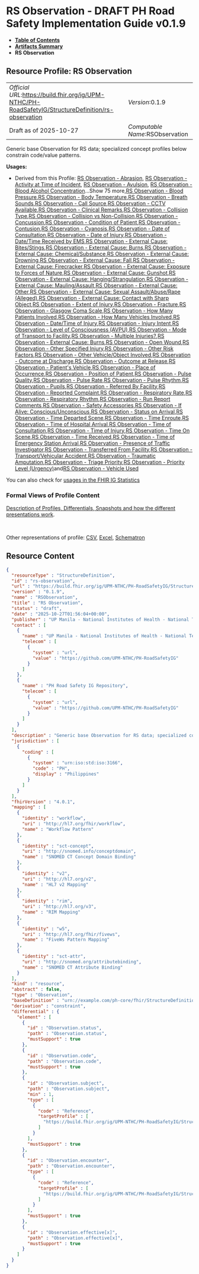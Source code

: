 # RS Observation - DRAFT PH Road Safety Implementation Guide v0.1.9

* [**Table of Contents**](toc.md)
* [**Artifacts Summary**](artifacts.md)
* **RS Observation**

## Resource Profile: RS Observation 

| | |
| :--- | :--- |
| *Official URL*:https://build.fhir.org/ig/UPM-NTHC/PH-RoadSafetyIG/StructureDefinition/rs-observation | *Version*:0.1.9 |
| Draft as of 2025-10-27 | *Computable Name*:RSObservation |

 
Generic base Observation for RS data; specialized concept profiles below constrain code/value patterns. 

**Usages:**

* Derived from this Profile: [RS Observation - Abrasion](StructureDefinition-rs-observation-abrasion.md), [RS Observation - Activity at Time of Incident](StructureDefinition-rs-observation-activity-at-incident.md), [RS Observation - Avulsion](StructureDefinition-rs-observation-avulsion.md), [RS Observation - Blood Alcohol Concentration](StructureDefinition-rs-observation-blood-alcohol.md)...Show 75 more,[RS Observation - Blood Pressure](StructureDefinition-rs-observation-blood-pressure.md),[RS Observation - Body Temperature](StructureDefinition-rs-observation-body-temperature.md),[RS Observation - Breath Sounds](StructureDefinition-rs-observation-breath-sounds.md),[RS Observation - Call Source](StructureDefinition-rs-observation-call-source.md),[RS Observation - CCTV Available](StructureDefinition-rs-observation-cctv-available.md),[RS Observation - Clinical Remarks](StructureDefinition-rs-observation-clinical-remarks.md),[RS Observation - Collision Type](StructureDefinition-rs-observation-collision-type.md),[RS Observation - Collision vs Non-Collision](StructureDefinition-rs-observation-collision-vs-noncollision.md),[RS Observation - Concussion](StructureDefinition-rs-observation-concussion.md),[RS Observation - Condition of Patient](StructureDefinition-rs-observation-condition-of-patient.md),[RS Observation - Contusion](StructureDefinition-rs-observation-contusion.md),[RS Observation - Cyanosis](StructureDefinition-rs-observation-cyanosis.md),[RS Observation - Date of Consultation](StructureDefinition-rs-observation-date-of-consultation.md),[RS Observation - Date of Injury](StructureDefinition-rs-observation-date-of-injury.md),[RS Observation - Date/Time Received by EMS](StructureDefinition-rs-observation-date-received.md),[RS Observation - External Cause: Bites/Stings](StructureDefinition-rs-observation-ec-bites-stings.md),[RS Observation - External Cause: Burns](StructureDefinition-rs-observation-ec-burns.md),[RS Observation - External Cause: Chemical/Substance](StructureDefinition-rs-observation-ec-chemical.md),[RS Observation - External Cause: Drowning](StructureDefinition-rs-observation-ec-drowning.md),[RS Observation - External Cause: Fall](StructureDefinition-rs-observation-ec-fall.md),[RS Observation - External Cause: Firecracker](StructureDefinition-rs-observation-ec-firecracker.md),[RS Observation - External Cause: Exposure to Forces of Nature](StructureDefinition-rs-observation-ec-forces-of-nature.md),[RS Observation - External Cause: Gunshot](StructureDefinition-rs-observation-ec-gunshot.md),[RS Observation - External Cause: Hanging/Strangulation](StructureDefinition-rs-observation-ec-hanging-strangulation.md),[RS Observation - External Cause: Mauling/Assault](StructureDefinition-rs-observation-ec-mauling-assault.md),[RS Observation - External Cause: Other](StructureDefinition-rs-observation-ec-other.md),[RS Observation - External Cause: Sexual Assault/Abuse/Rape (Alleged)](StructureDefinition-rs-observation-ec-sexual-assault.md),[RS Observation - External Cause: Contact with Sharp Object](StructureDefinition-rs-observation-ec-sharp-object.md),[RS Observation - Extent of Injury](StructureDefinition-rs-observation-extent-of-injury.md),[RS Observation - Fracture](StructureDefinition-rs-observation-fracture.md),[RS Observation - Glasgow Coma Scale](StructureDefinition-rs-observation-gcs.md),[RS Observation - How Many Patients Involved](StructureDefinition-rs-observation-how-many-patients.md),[RS Observation - How Many Vehicles Involved](StructureDefinition-rs-observation-how-many-vehicles.md),[RS Observation - Date/Time of Injury](StructureDefinition-rs-observation-injury-datetime.md),[RS Observation - Injury Intent](StructureDefinition-rs-observation-injury-intent.md),[RS Observation - Level of Consciousness (AVPU)](StructureDefinition-rs-observation-level-of-consciousness.md),[RS Observation - Mode of Transport to Facility](StructureDefinition-rs-observation-mode-of-transport.md),[RS Observation - Multiple Injuries?](StructureDefinition-rs-observation-multiple-injuries.md),[RS Observation - External Cause: Burns](StructureDefinition-rs-observation-nature-burns.md),[RS Observation - Open Wound](StructureDefinition-rs-observation-open-wound.md),[RS Observation - Other Specified Injury](StructureDefinition-rs-observation-other-injury.md),[RS Observation - Other Risk Factors](StructureDefinition-rs-observation-other-risk-factors.md),[RS Observation - Other Vehicle/Object Involved](StructureDefinition-rs-observation-other-vehicle.md),[RS Observation - Outcome at Discharge](StructureDefinition-rs-observation-outcome-discharge.md),[RS Observation - Outcome at Release](StructureDefinition-rs-observation-outcome-release.md),[RS Observation - Patient's Vehicle](StructureDefinition-rs-observation-patients-vehicle.md),[RS Observation - Place of Occurrence](StructureDefinition-rs-observation-place-of-occurrence.md),[RS Observation - Position of Patient](StructureDefinition-rs-observation-position-of-patient.md),[RS Observation - Pulse Quality](StructureDefinition-rs-observation-pulse-quality.md),[RS Observation - Pulse Rate](StructureDefinition-rs-observation-pulse-rate.md),[RS Observation - Pulse Rhythm](StructureDefinition-rs-observation-pulse-rhythm.md),[RS Observation - Pupils](StructureDefinition-rs-observation-pupils.md),[RS Observation - Referred By Facility](StructureDefinition-rs-observation-referred-by-facility.md),[RS Observation - Reported Complaint](StructureDefinition-rs-observation-reported-complaint.md),[RS Observation - Respiratory Rate](StructureDefinition-rs-observation-respiratory-rate.md),[RS Observation - Respiratory Rhythm](StructureDefinition-rs-observation-respiratory-rhythm.md),[RS Observation - Run Report Comments](StructureDefinition-rs-observation-runreport-comments.md),[RS Observation - Safety Accessories](StructureDefinition-rs-observation-safety-accessories.md),[RS Observation - If Alive: Conscious/Unconscious](StructureDefinition-rs-observation-status-on-arrival-alive.md),[RS Observation - Status on Arrival](StructureDefinition-rs-observation-status-on-arrival.md),[RS Observation - Time Departed Scene](StructureDefinition-rs-observation-time-departed.md),[RS Observation - Time Enroute](StructureDefinition-rs-observation-time-enroute.md),[RS Observation - Time of Hospital Arrival](StructureDefinition-rs-observation-time-hospital-arrival.md),[RS Observation - Time of Consultation](StructureDefinition-rs-observation-time-of-consultation.md),[RS Observation - Time of Injury](StructureDefinition-rs-observation-time-of-injury.md),[RS Observation - Time On Scene](StructureDefinition-rs-observation-time-on-scene.md),[RS Observation - Time Received](StructureDefinition-rs-observation-time-received.md),[RS Observation - Time of Emergency Station Arrival](StructureDefinition-rs-observation-time-station-arrival.md),[RS Observation - Presence of Traffic Investigator](StructureDefinition-rs-observation-traffic-investigator.md),[RS Observation - Transferred From Facility](StructureDefinition-rs-observation-transferred-from-facility.md),[RS Observation - Transport/Vehicular Accident](StructureDefinition-rs-observation-transport-vehicular-accident.md),[RS Observation - Traumatic Amputation](StructureDefinition-rs-observation-traumatic-amputation.md),[RS Observation - Triage Priority](StructureDefinition-rs-observation-triage-priority.md),[RS Observation - Priority Level (Urgency)](StructureDefinition-rs-observation-urgency.md)and[RS Observation - Vehicle Used](StructureDefinition-rs-observation-vehicle-used.md)

You can also check for [usages in the FHIR IG Statistics](https://packages2.fhir.org/xig/example.fhir.ph.roadsafety|current/StructureDefinition/rs-observation)

### Formal Views of Profile Content

 [Description of Profiles, Differentials, Snapshots and how the different presentations work](http://build.fhir.org/ig/FHIR/ig-guidance/readingIgs.html#structure-definitions). 

 

Other representations of profile: [CSV](StructureDefinition-rs-observation.csv), [Excel](StructureDefinition-rs-observation.xlsx), [Schematron](StructureDefinition-rs-observation.sch) 



## Resource Content

```json
{
  "resourceType" : "StructureDefinition",
  "id" : "rs-observation",
  "url" : "https://build.fhir.org/ig/UPM-NTHC/PH-RoadSafetyIG/StructureDefinition/rs-observation",
  "version" : "0.1.9",
  "name" : "RSObservation",
  "title" : "RS Observation",
  "status" : "draft",
  "date" : "2025-10-27T01:56:04+00:00",
  "publisher" : "UP Manila - National Institutes of Health - National Telehealth Center",
  "contact" : [
    {
      "name" : "UP Manila - National Institutes of Health - National Telehealth Center",
      "telecom" : [
        {
          "system" : "url",
          "value" : "https://github.com/UPM-NTHC/PH-RoadSafetyIG"
        }
      ]
    },
    {
      "name" : "PH Road Safety IG Repository",
      "telecom" : [
        {
          "system" : "url",
          "value" : "https://github.com/UPM-NTHC/PH-RoadSafetyIG"
        }
      ]
    }
  ],
  "description" : "Generic base Observation for RS data; specialized concept profiles below constrain code/value patterns.",
  "jurisdiction" : [
    {
      "coding" : [
        {
          "system" : "urn:iso:std:iso:3166",
          "code" : "PH",
          "display" : "Philippines"
        }
      ]
    }
  ],
  "fhirVersion" : "4.0.1",
  "mapping" : [
    {
      "identity" : "workflow",
      "uri" : "http://hl7.org/fhir/workflow",
      "name" : "Workflow Pattern"
    },
    {
      "identity" : "sct-concept",
      "uri" : "http://snomed.info/conceptdomain",
      "name" : "SNOMED CT Concept Domain Binding"
    },
    {
      "identity" : "v2",
      "uri" : "http://hl7.org/v2",
      "name" : "HL7 v2 Mapping"
    },
    {
      "identity" : "rim",
      "uri" : "http://hl7.org/v3",
      "name" : "RIM Mapping"
    },
    {
      "identity" : "w5",
      "uri" : "http://hl7.org/fhir/fivews",
      "name" : "FiveWs Pattern Mapping"
    },
    {
      "identity" : "sct-attr",
      "uri" : "http://snomed.org/attributebinding",
      "name" : "SNOMED CT Attribute Binding"
    }
  ],
  "kind" : "resource",
  "abstract" : false,
  "type" : "Observation",
  "baseDefinition" : "urn://example.com/ph-core/fhir/StructureDefinition/ph-core-observation",
  "derivation" : "constraint",
  "differential" : {
    "element" : [
      {
        "id" : "Observation.status",
        "path" : "Observation.status",
        "mustSupport" : true
      },
      {
        "id" : "Observation.code",
        "path" : "Observation.code",
        "mustSupport" : true
      },
      {
        "id" : "Observation.subject",
        "path" : "Observation.subject",
        "min" : 1,
        "type" : [
          {
            "code" : "Reference",
            "targetProfile" : [
              "https://build.fhir.org/ig/UPM-NTHC/PH-RoadSafetyIG/StructureDefinition/rs-patient"
            ]
          }
        ],
        "mustSupport" : true
      },
      {
        "id" : "Observation.encounter",
        "path" : "Observation.encounter",
        "type" : [
          {
            "code" : "Reference",
            "targetProfile" : [
              "https://build.fhir.org/ig/UPM-NTHC/PH-RoadSafetyIG/StructureDefinition/rs-encounter"
            ]
          }
        ],
        "mustSupport" : true
      },
      {
        "id" : "Observation.effective[x]",
        "path" : "Observation.effective[x]",
        "mustSupport" : true
      }
    ]
  }
}

```
